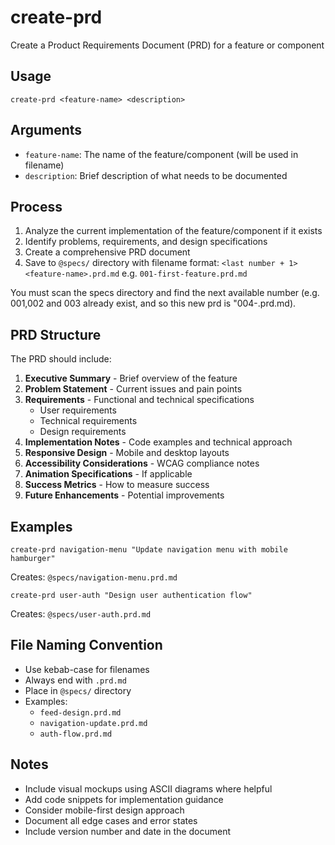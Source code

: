 # create-prd

Create a Product Requirements Document (PRD) for a feature or component

## Usage

```
create-prd <feature-name> <description>
```

## Arguments

- `feature-name`: The name of the feature/component (will be used in filename)
- `description`: Brief description of what needs to be documented

## Process

1. Analyze the current implementation of the feature/component if it exists
2. Identify problems, requirements, and design specifications
3. Create a comprehensive PRD document
4. Save to `@specs/` directory with filename format: `<last number + 1><feature-name>.prd.md` e.g. `001-first-feature.prd.md`

You must scan the specs directory and find the next available number (e.g. 001,002 and 003 already exist, and so this new prd is "004-<feature-name>.prd.md).

## PRD Structure

The PRD should include:

1. **Executive Summary** - Brief overview of the feature
2. **Problem Statement** - Current issues and pain points
3. **Requirements** - Functional and technical specifications
   - User requirements
   - Technical requirements
   - Design requirements
4. **Implementation Notes** - Code examples and technical approach
5. **Responsive Design** - Mobile and desktop layouts
6. **Accessibility Considerations** - WCAG compliance notes
7. **Animation Specifications** - If applicable
8. **Success Metrics** - How to measure success
9. **Future Enhancements** - Potential improvements

## Examples

```
create-prd navigation-menu "Update navigation menu with mobile hamburger"
```
Creates: `@specs/navigation-menu.prd.md`

```
create-prd user-auth "Design user authentication flow"
```
Creates: `@specs/user-auth.prd.md`

## File Naming Convention

- Use kebab-case for filenames
- Always end with `.prd.md`
- Place in `@specs/` directory
- Examples:
  - `feed-design.prd.md`
  - `navigation-update.prd.md`
  - `auth-flow.prd.md`

## Notes

- Include visual mockups using ASCII diagrams where helpful
- Add code snippets for implementation guidance
- Consider mobile-first design approach
- Document all edge cases and error states
- Include version number and date in the document